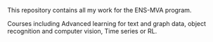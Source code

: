 This repository contains all my work for the ENS-MVA program.

Courses including Advanced learning for text and graph data, object recognition and computer vision, Time series or RL.